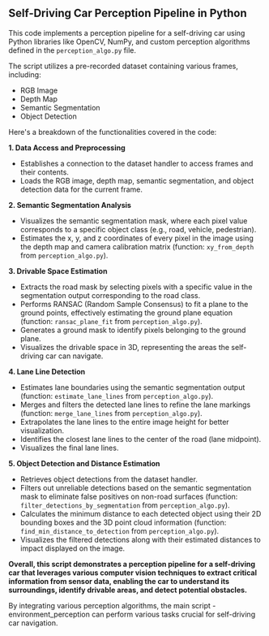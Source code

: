 ## Self-Driving Car Perception Pipeline in Python

This code implements a perception pipeline for a self-driving car using Python libraries like OpenCV, NumPy, and custom perception algorithms defined in the `perception_algo.py` file.

The script utilizes a pre-recorded dataset containing various frames, including:

* RGB Image
* Depth Map
* Semantic Segmentation
* Object Detection

Here's a breakdown of the functionalities covered in the code:

**1. Data Access and Preprocessing**

* Establishes a connection to the dataset handler to access frames and their contents.
* Loads the RGB image, depth map, semantic segmentation, and object detection data for the current frame.

**2. Semantic Segmentation Analysis**

* Visualizes the semantic segmentation mask, where each pixel value corresponds to a specific object class (e.g., road, vehicle, pedestrian).
* Estimates the x, y, and z coordinates of every pixel in the image using the depth map and camera calibration matrix (function: `xy_from_depth` from `perception_algo.py`).

**3. Drivable Space Estimation**

* Extracts the road mask by selecting pixels with a specific value in the segmentation output corresponding to the road class.
* Performs RANSAC (Random Sample Consensus) to fit a plane to the ground points, effectively estimating the ground plane equation (function: `ransac_plane_fit` from `perception_algo.py`).
* Generates a ground mask to identify pixels belonging to the ground plane.
* Visualizes the drivable space in 3D, representing the areas the self-driving car can navigate.

**4. Lane Line Detection**

* Estimates lane boundaries using the semantic segmentation output (function: `estimate_lane_lines` from `perception_algo.py`).
* Merges and filters the detected lane lines to refine the lane markings (function: `merge_lane_lines` from `perception_algo.py`).
* Extrapolates the lane lines to the entire image height for better visualization.
* Identifies the closest lane lines to the center of the road (lane midpoint).
* Visualizes the final lane lines.

**5. Object Detection and Distance Estimation**

* Retrieves object detections from the dataset handler.
* Filters out unreliable detections based on the semantic segmentation mask to eliminate false positives on non-road surfaces (function: `filter_detections_by_segmentation` from `perception_algo.py`).
* Calculates the minimum distance to each detected object using their 2D bounding boxes and the 3D point cloud information (function: `find_min_distance_to_detection` from `perception_algo.py`).
* Visualizes the filtered detections along with their estimated distances to impact displayed on the image.

**Overall, this script demonstrates a perception pipeline for a self-driving car that leverages various computer vision techniques to extract critical information from sensor data, enabling the car to understand its surroundings, identify drivable areas, and detect potential obstacles.**

By integrating various perception algorithms, the main script - environment_perception can perform various tasks crucial for self-driving car navigation.


